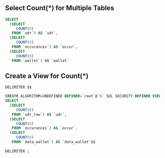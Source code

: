 ## Select Count(*) for Multiple Tables
```sql
SELECT
  (SELECT
     COUNT(0)
   FROM `udr`) AS `udr`,
  (SELECT
     COUNT(0)
   FROM `occurances`) AS `occur`,
  (SELECT
     COUNT(0)
   FROM `wallet`) AS `wallet`
```

## Create a View for Count(*)
```sql
DELIMITER $$

CREATE ALGORITHM=UNDEFINED DEFINER=`root`@`%` SQL SECURITY DEFINER VIEW `total` AS 
SELECT
  (SELECT
     COUNT(0)
   FROM `udr_raw`) AS `udr`,
  (SELECT
     COUNT(0)
   FROM `occurances`) AS `occur`,
  (SELECT
     COUNT(0)
   FROM `data_wallet`) AS `data_wallet`$$
   
DELIMITER ;
```
